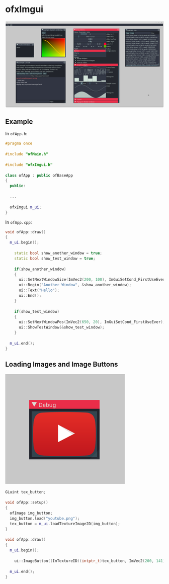 ofxImgui
========

![Screenshot](images/Screenshot.png)

Example
-------

In `ofApp.h`:

```cpp
#pragma once

#include "ofMain.h"

#include "ofxImgui.h"

class ofApp : public ofBaseApp
{
  public:
  
  ...
  
  ofxImgui m_ui;
}
```

In `ofApp.cpp`:

```cpp
void ofApp::draw()
{
  m_ui.begin();

    static bool show_another_window = true;
    static bool show_test_window = true;

    if(show_another_window)
    {
      ui::SetNextWindowSize(ImVec2(200, 100), ImGuiSetCond_FirstUseEver);
      ui::Begin("Another Window", &show_another_window);
      ui::Text("Hello");
      ui::End();
    }

    if(show_test_window)
    {
      ui::SetNextWindowPos(ImVec2(650, 20), ImGuiSetCond_FirstUseEver);
      ui::ShowTestWindow(&show_test_window);
    }

  m_ui.end();
}
```

Loading Images and Image Buttons
--------------------------------

![ImageButton](images/ImageButton.gif)

```cpp
GLuint tex_button;

void ofApp::setup()
{
  ofImage img_button;
  img_button.load("youtube.png");
  tex_button = m_ui.loadTextureImage2D(img_button);
}

void ofApp::draw()
{
  m_ui.begin();
  
    ui::ImageButton((ImTextureID)(intptr_t)tex_button, ImVec2(200, 141));
  
  m_ui.end();
}
```
